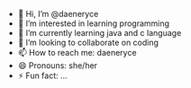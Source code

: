 - 👋 Hi, I’m @daeneryce
- 👀 I’m interested in learning          programming 
- 🌱 I’m currently learning java         and c language
- 💞️ I’m looking to collaborate on       coding
- 📫 How to reach me: daeneryce
- 😄 Pronouns: she/her
- ⚡ Fun fact: ...

<!---
daeneryce/daeneryce is a ✨ special ✨ repository because its `README.md` (this file) appears on your GitHub profile.
You can click the Preview link to take a look at your changes.
--->
